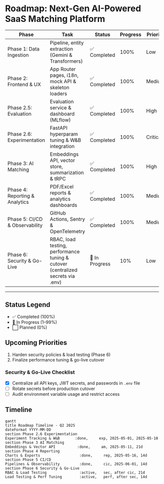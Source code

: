# Roadmap: Next-Gen AI-Powered SaaS Matching Platform

| Phase                        | Task                                                   | Status        | Progress | Priority  | ETA          |
|------------------------------|--------------------------------------------------------|---------------|----------|-----------|--------------|
| Phase 1: Data Ingestion      | Pipeline, entity extraction (Gemini & Transformers)    | ✅ Completed  | 100%     | Low       | Done         |
| Phase 2: Frontend & UX       | App Router pages, i18n, mock API & skeleton loaders    | ✅ Completed  | 100%     | Medium    | Done         |
| Phase 2.5: Evaluation        | Evaluation service & dashboard (MLflow)                | ✅ Completed  | 100%     | High      | Done         |
| Phase 2.6: Experimentation   | FastAPI hyperparam tuning & W&B integration            | ✅ Completed  | 100%     | Critical  | Done         |
| Phase 3: AI Matching         | Embeddings API, vector store, summarization & tRPC     | ✅ Completed  | 100%     | High      | Done         |
| Phase 4: Reporting & Analytics| PDF/Excel reports & analytics dashboards               | ✅ Completed  | 100%     | Medium    | Done         |
| Phase 5: CI/CD & Observability | GitHub Actions, Sentry & OpenTelemetry               | ✅ Completed  | 100%     | Medium    | Done         |
| Phase 6: Security & Go-Live   | RBAC, load testing, performance tuning & cutover (centralized secrets via .env) | 🚧 In Progress | 10%      | Low       | Mid June ‘25 |

---

## Status Legend

- ✅ Completed  (100%)
- 🚧 In Progress  (1–99%)
- ⬜ Planned  (0%)

## Upcoming Priorities

1. Harden security policies & load testing (Phase 6)
2. Finalize performance tuning & go-live cutover

### Security & Go-Live Checklist
- [x] Centralize all API keys, JWT secrets, and passwords in `.env` file
- [ ] Rotate secrets before production cutover
- [ ] Audit environment variable usage and restrict access

## Timeline

```mermaid
gantt
title Roadmap Timeline - Q2 2025
dateFormat YYYY-MM-DD
section Phase 2.6 Experimentation
Experiment Tracking & W&B       :done,     exp, 2025-05-01, 2025-05-10
section Phase 3 AI Matching
Embeddings & Vector API          :done,     am, 2025-05-11, 21d
section Phase 4 Reporting
Charts & Exports                  :done,     rep, 2025-05-16, 14d
section Phase 5 CI/CD
Pipelines & Observability         :done,     cic, 2025-06-01, 14d
section Phase 6 Security & Go-Live
RBAC & Load Testing               :active,   sec, after cic, 21d
Load Testing & Perf Tuning        :active,   perf, after sec, 14d
```
